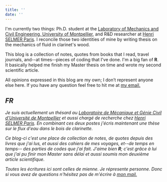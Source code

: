 ```yaml
---
title: ''
date: ''
---
```


I'm currently two things: Ph.D. student at 
the <a href="http://www.lmgc.univ-montp2.fr/?lang=en">
  Laboratory of Mechanics and Civil Engineering, 
  University of Montpellier</a>, and 
R&D researcher at <a href="https://www.selmer.fr/">Henri SELMER Paris</a>. 
I reconcile those two identities of mine by writing thesis 
on the mechanics of fluid in clarinet's wood.</p>

<p>This blog is a collection of notes, 
quotes from books that I read, travel journals, 
and--at times--pieces of coding that I've done. 
I'm a big fan of <strong>R</strong>. 
It basically helped me finish my Master 
thesis on time and wrote my second scientific article.</p>

<p>All opinions expressed in this blog are my own; 
I don’t represent anyone else here. If you have any 
question feel free to hit me at 
<a href="mailto:ahmad.alkadri@outlook.com">my email.</a></p>

<h2><i>FR</i></h2>

<i><p>Je suis actuellement un thésard au 
<a href="http://www.lmgc.univ-montp2.fr/?lang=fr">Laboratoire de 
Mécanique et Génie Civil d'Université de Montpellier</a> 
et aussi chargé de recherche 
chez <a href="https://www.selmer.fr/">Henri SELMER Paris</a>. 
En combinant ces deux postes 
j'écris maintenant une thèse sur le flux d'eau dans le bois 
de clarinette.</p>

<p>Ce blog-ci c'est une place de collection de 
notes, de quotes depuis des livres que j'ai lus, 
et aussi des cahiers de mes voyages, et--de temps en temps--
des parties de codes que j'ai fait. J'aime bien <b>R</b>; 
c'est grâce à lui que j'ai pu finir mon Master sans délai 
et aussi soumis mon deuxième article scientifique.</p>

<p>Toutes les écritures ici sont celles de mienne. 
Je répresente personne. Donc si vous avez de questions 
n'hésitez pas de m'écrire à 
<a href="mailto:ahmad.alkadri@outlook.com">mon mail.</a></p></i>
